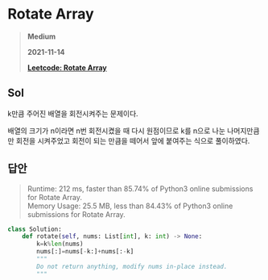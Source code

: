 # Rotate Array
> **Medium**
>
> **2021-11-14**
>
> **[Leetcode: Rotate Array](https://leetcode.com/problems/rotate-array)**


## Sol
k만큼 주어진 배열을 회전시켜주는 문제이다.

배열의 크기가 n이라면 n번 회전시켰을 때 다시 원점이므로 k를 n으로 나눈 나머지만큼만 회전을 시켜주었고 회전이 되는 만큼을 떼어서 앞에 붙여주는 식으로 풀이하였다.

## 답안
> Runtime: 212 ms, faster than 85.74% of Python3 online submissions for Rotate Array.  
> Memory Usage: 25.5 MB, less than 84.43% of Python3 online submissions for Rotate Array.
```python
class Solution:
    def rotate(self, nums: List[int], k: int) -> None:
        k=k%len(nums)
        nums[:]=nums[-k:]+nums[:-k]
        """
        Do not return anything, modify nums in-place instead.
        """
        
```